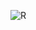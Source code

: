 ![R](https://github.com/7usseinel8areb/Leetcode/assets/111694991/77318177-4ea8-4a7f-b0f6-e7759e3b5f74)
